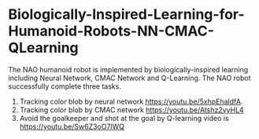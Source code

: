 # Biologically-Inspired-Learning-for-Humanoid-Robots-NN-CMAC-QLearning

The NAO humanoid robot is implemented by biologically-inspired learning including Neural Network, CMAC Network and Q-Learning.
The NAO robot successfully complete three tasks.
1. Tracking color blob by neural network https://youtu.be/5xhpEhaldfA.
2. Tracking color blob by CMAC network https://youtu.be/Atshz2vyHL4
3. Avoid the goalkeeper and shot at the goal by Q-learning video is https://youtu.be/Sw6Z3oO7lWQ
